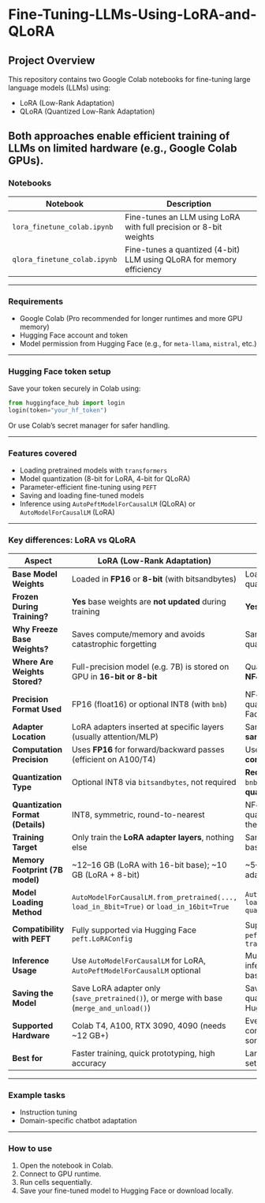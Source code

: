 # Fine-Tuning-LLMs-Using-LoRA-and-QLoRA
## Project Overview
This repository contains two Google Colab notebooks for fine-tuning large language models (LLMs) using:
- LoRA (Low-Rank Adaptation)
- QLoRA (Quantized Low-Rank Adaptation)

Both approaches enable efficient training of LLMs on limited hardware (e.g., Google Colab GPUs).
---
### Notebooks

| Notebook                     | Description                                                          |
| ---------------------------- | -------------------------------------------------------------------- |
| `lora_finetune_colab.ipynb`  | Fine-tunes an LLM using LoRA with full precision or 8-bit weights    |
| `qlora_finetune_colab.ipynb` | Fine-tunes a quantized (4-bit) LLM using QLoRA for memory efficiency |

---

### Requirements

* Google Colab (Pro recommended for longer runtimes and more GPU memory)
* Hugging Face account and token
* Model permission from Hugging Face (e.g., for `meta-llama`, `mistral`, etc.)

---

### Hugging Face token setup

Save your token securely in Colab using:

```python
from huggingface_hub import login
login(token="your_hf_token")
```

Or use Colab’s secret manager for safer handling.

---

### Features covered

* Loading pretrained models with `transformers`
* Model quantization (8-bit for LoRA, 4-bit for QLoRA)
* Parameter-efficient fine-tuning using `PEFT`
* Saving and loading fine-tuned models
* Inference using `AutoPeftModelForCausalLM` (QLoRA) or `AutoModelForCausalLM` (LoRA)

---

### Key differences: LoRA vs QLoRA

| **Aspect**                        | **LoRA (Low-Rank Adaptation)**                                                          | **QLoRA (Quantized LoRA)**                                                                                           |
| --------------------------------- | --------------------------------------------------------------------------------------- | -------------------------------------------------------------------------------------------------------------------- |
| **Base Model Weights**            | Loaded in **FP16** or **8-bit** (with bitsandbytes)                                     | Loaded in **4-bit NF4 (NormalFloat)** quantized format                                                               |
| **Frozen During Training?**       | **Yes** base weights are **not updated** during training                                | **Yes** — same; quantized base is also **frozen**                                                                  |
| **Why Freeze Base Weights?**      | Saves compute/memory and avoids catastrophic forgetting                                 | Same — especially necessary due to 4-bit quantization                                                                |
| **Where Are Weights Stored?**     | Full-precision model (e.g. 7B) is stored on GPU in **16-bit or 8-bit**                  | Quantized model is stored on GPU in **4-bit NF4**, requiring **\~3–4× less memory**                                  |
| **Precision Format Used**         | FP16 (float16) or optional INT8 (with `bnb`)                                            | NF4 (NormalFloat 4-bit), a custom quantization format introduced by Hugging Face in the QLoRA paper                  |
| **Adapter Location**              | LoRA adapters inserted at specific layers (usually attention/MLP)                       | Same — LoRA adapters are inserted in the **same locations**, only on top of 4-bit base                               |
| **Computation Precision**         | Uses **FP16** for forward/backward passes (efficient on A100/T4)                        | Uses **FP16 or bfloat16 (BF16)** for **matrix computation**, while base is stored in 4-bit                           |
| **Quantization Type**             | Optional INT8 via `bitsandbytes`, not required                                          | **Required 4-bit quantization** via `bnb.QuantLinear` layers + **double quantization** (for better compression)      |
| **Quantization Format (Details)** | INT8, symmetric, round-to-nearest                                                       | NF4 (non-linear float distribution), + double quantization (a second layer of quantizing the quantization constants) |
| **Training Target**               | Only train the **LoRA adapter layers**, nothing else                                    | Same — only adapter layers are trained; base model remains static                                                    |
| **Memory Footprint (7B model)**   | \~12–16 GB (LoRA with 16-bit base); \~10 GB (LoRA + 8-bit)                              | \~5–7 GB with 4-bit quantized base + LoRA adapters (depends on rank and tokenizer)                                   |
| **Model Loading Method**          | `AutoModelForCausalLM.from_pretrained(..., load_in_8bit=True)` or `load_in_16bit=True`  | `AutoModelForCausalLM.from_pretrained(..., load_in_4bit=True, quantization_config=...)`                              |
| **Compatibility with PEFT**       | Fully supported via Hugging Face `peft.LoRAConfig`                                      | Supported via Hugging Face `peft.LoraConfig` + `bnb.4bit` + `transformers>=4.33.0`                                   |
| **Inference Usage**               | Use `AutoModelForCausalLM` for LoRA, `AutoPeftModelForCausalLM` optional                | Must use `AutoPeftModelForCausalLM` for inference if saved as PEFT adapter + 4-bit base                              |
| **Saving the Model**              | Save LoRA adapter only (`save_pretrained()`), or merge with base (`merge_and_unload()`) | Save LoRA adapter and reference to quantized base; can also merge and push to Hugging Face                           |
| **Supported Hardware**            | Colab T4, A100, RTX 3090, 4090 (needs \~12 GB+)                                         | Even runs on 6–8 GB GPUs (e.g., RTX 3060, consumer laptops with GPU, Colab free tier sometimes works)                |
| **Best for**                      | Faster training, quick prototyping, high accuracy                                       | Large-model fine-tuning on low-memory setups; memory-constrained deployment                                          |


---

### Example tasks

* Instruction tuning
* Domain-specific chatbot adaptation

---

### How to use

1. Open the notebook in Colab.
2. Connect to GPU runtime.
3. Run cells sequentially.
4. Save your fine-tuned model to Hugging Face or download locally.

